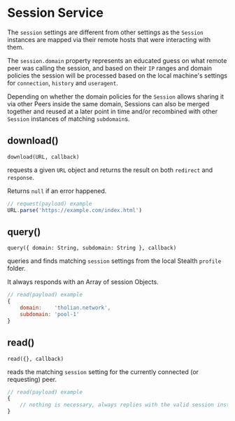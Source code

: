 
# Session Service

The `session` settings are different from other settings as the `Session`
instances are mapped via their remote hosts that were interacting with
them.

The `session.domain` property represents an educated guess on what remote
peer was calling the session, and based on their `IP` ranges and domain
policies the session will be processed based on the local machine's settings
for `connection`, `history` and `useragent`.

Depending on whether the domain policies for the `Session` allows sharing it
via other Peers inside the same domain, Sessions can also be merged together
and reused at a later point in time and/or recombined with other `Session`
instances of matching `subdomain`s.

## download()

`download(URL, callback)`

requests a given `URL` object and returns the result on both `redirect` and `response`.

Returns `null` if an error happened.

```javascript
// request(payload) example
URL.parse('https://example.com/index.html')
```

## query()

`query({ domain: String, subdomain: String }, callback)`

queries and finds matching `session` settings from the local Stealth `profile` folder.

It always responds with an Array of session Objects.

```javascript
// read(payload) example
{
	domain:    'tholian.network',
	subdomain: 'pool-1'
}
```

## read()

`read({}, callback)`

reads the matching `session` setting for the currently connected (or requesting) peer.

```javascript
// read(payload) example
{
	// nothing is necessary, always replies with the valid session instance
}
```

